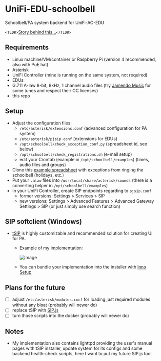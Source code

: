 # UniFi-EDU-schoolbell
Schoolbell/PA system backend for UniFi-AC-EDU

`<TLDR>`[Story behind this...](story.md)`</TLDR>`

## Requirements
- Linux machine/VM/container or Raspberry Pi (version 4 recommended, also with PoE hat)
- Asterisk
- UniFi Controller (mine is running on the same system, not required)
- EDUs
- G.711 A-law 8-bit, 8kHz, 1 channel audio files (try [Jamendo Music](https://www.jamendo.com/start) for some tunes and respect their CC licenses)
- this repo

## Setup
- Adjust the configuration files:
  - `/etc/asterisk/extensions.conf` (advanced configuration for PA system)
  - `/etc/asterisk/pjsip.conf` (extensions for EDUs)
  - `/opt/schoolbell/check_exception_conf.py` (spreadsheet id, see below)
  - `/opt/schoolbell/check_registrations.sh` (e-mail setup)
  - edit your Crontab (example in `/opt/schoolbell/examples`) (times, audio files and groups) 
- Clone this [example spreadsheet](https://docs.google.com/spreadsheets/d/1tC2X387uksqD6kVU7SRej_NDeK-QRlmhKxR8RmPudho) with exceptions from ringing the schoolbell (holidays, etc.)
- Put your `.alaw` files into `/usr/local/share/asterisk/sounds` (there is a converting helper in `/opt/schoolbell/examples`)
- In your UniFi Controller, create SIP endpoints regarding to `pjsip.conf`
  - former versions: Settings > Services > SIP
  - new versions: Settings > Advanced Features > Advanced Gateway Settings > SIP (or just simply use search function)

## SIP softclient (Windows)
- [tSIP](http://tomeko.net/software/SIPclient/) is highly customizable and recommended solution for creating UI for PA.
  - Example of my implementation:
    
    ![image](https://user-images.githubusercontent.com/2069874/147472814-ace63570-d094-4bcf-9b72-fa2cd465dc08.png)
  - You can bundle your implementation into the installer with [Inno Setup](https://jrsoftware.org/isinfo.php)

## Plans for the future
- [ ] adjust `/etc/asterisk/modules.conf` for loading just required modules without any bloat (probably will newer do) 
- [ ] replace tSIP with [SIP.js](https://sipjs.com)
- [ ] turn those scripts into the docker (probably will newer do) 

## Notes
- My implementation also contains lighttpd providing the user's manual pages with tSIP installer, update system for its configs and some backend health-check scripts, here I want to put my future SIP.js tool 
